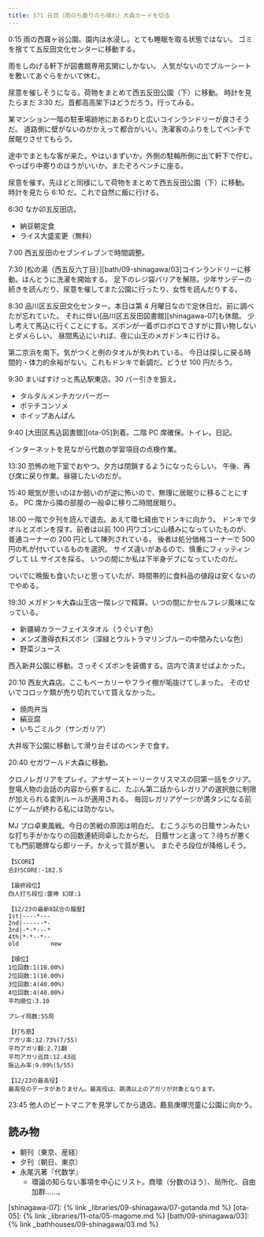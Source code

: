 ```yaml
---
title: 571 日目（雨のち曇りのち晴れ）大森カードを切る
---
```


0:15 雨の西霧ヶ谷公園。園内は水浸し。とても睡眠を取る状態ではない。
ゴミを捨てて五反田文化センターに移動する。

雨をしのげる軒下が図書館専用玄関にしかない。
人気がないのでブルーシートを敷いてあぐらをかいて休む。

尿意を催しそうになる。荷物をまとめて西五反田公園（下）に移動。
時計を見たらまだ 3:30 だ。首都高高架下はどうだろう。行ってみる。

某マンション一階の駐車場跡地にあるわりと広いコインランドリーが良さそうだ。
道路側に壁がないのがかえって都合がいい。洗濯客のふりをしてベンチで居眠りさせてもらう。

途中でまともな客が来た。やはいまずいか。外側の駐輪所側に出て軒下で佇む。
やっぱり中寄りのほうがいいか。またぞろベンチに座る。

尿意を催す。先ほどと同様にして荷物をまとめて西五反田公園（下）に移動。
時計を見たら 6:10 だ。これで自然に飯に行ける。

6:30 なか卯五反田店。

* 納豆朝定食
* ライス大盛変更（無料）

7:00 西五反田のセブンイレブンで時間調整。

7:30 [松の湯（西五反六丁目）][bath/09-shinagawa/03]コインランドリーに移動。ほんとうに洗濯を開始する。
足下のレジ袋バリアを解除。少年サンデーの続きを読んだり、尿意を催してまた公園に行ったり、女性を読んだりする。

8:30 品川区五反田文化センター。本日は第 4 月曜日なので定休日だ。前に調べたが忘れていた。
それに伴い[品川区五反田図書館][shinagawa-07]も休館。
少し考えて馬込に行くことにする。ズボンが一着ボロボロでさすがに買い物しないとダメらしい。
昼間馬込にいれば、夜に山王のメガドンキに行ける。

第二京浜を南下。気がつくと例のタオルが失われている。
今日は探しに戻る時間的・体力的余裕がない。これもドンキで新調だ。どうせ 100 円だろう。

9:30 まいばすけっと馬込駅東店。30 パー引きを狙え。

* タルタルメンチカツバーガー
* ポテチコンソメ
* ホイップあんぱん

9:40 [大田区馬込図書館][ota-05]到着。二階 PC 席確保。トイレ。日記。

インターネットを見ながら代数の学習項目の点検作業。

13:30 恐怖の地下室でおやつ。夕方は閉鎖するようになったらしい。
午後、再び席に戻り作業。昼寝したいのだが。

15:40 眠気が思いのほか弱いのが逆に怖いので、無理に居眠りに移ることにする。
PC 席から隣の部屋の一般卓に移り二時間居眠り。

18:00 一階で夕刊を読んで退去。あえて環七経由でドンキに向かう。
ドンキでタオルとズボンを探す。前者は以前 100 円ワゴンに山積みになっていたものが、
普通コーナーの 200 円として陳列されている。
後者は処分価格コーナーで 500 円の札が付いているものを選択。
サイズ違いがあるので、慎重にフィッティングして LL サイズを採る。
いつの間にか私は下半身デブになっていたのだ。

ついでに晩飯も食いたいと思っていたが、時間帯的に食料品の値段は安くないのでやめる。

19:30 メガドンキ大森山王店一階レジで精算。いつの間にかセルフレジ風味になっている。

* 新疆綿カラーフェイスタオル（うぐいす色）
* メンズ激得衣料ズボン（深緑とウルトラマリンブルーの中間みたいな色）
* 野菜ジュース

西入新井公園に移動。さっそくズボンを装備する。店内で済ませばよかった。

20:10 西友大森店。ここもベーカリーやフライ棚が垢抜けてしまった。
そのせいでコロッケ類が売り切れていて買えなかった。

* 焼肉弁当
* 絹豆腐
* いちごミルク（サンガリア）

大井坂下公園に移動して滑り台そばのベンチで食す。

20:40 セガワールド大森に移動。

クロノレガリアをプレイ。アナザーストーリークリスマスの回第一話をクリア。
登場人物の会話の内容から察するに、たぶん第二話からレガリアの選択肢に制限が加えられる変則ルールが適用される。
毎回レガリアゲージが満タンになる前にゲームが終わる私には効かない。

MJ プロ卓東風戦。今日の苦戦の原因は明白だ。
むこうぶちの日蔭サンみたいな打ち手がかなりの回数連続同卓したからだ。
日蔭サンと違って？待ちが悪くても門前聴牌なら即リーチ。かえって質が悪い。
またぞろ段位が降格しそう。

```text
【SCORE】
合計SCORE:-182.5

【最終段位】
四人打ち段位:雷神 幻球:1

【12/23の最新8試合の履歴】
1st|----*---
2nd|------*-
3rd|-*-*---*
4th|*-*--*--
old         new

【順位】
1位回数:1(10.00%)
2位回数:1(10.00%)
3位回数:4(40.00%)
4位回数:4(40.00%)
平均順位:3.10

プレイ局数:55局

【打ち筋】
アガリ率:12.73%(7/55)
平均アガリ翻:2.71翻
平均アガリ巡目:12.43巡
振込み率:9.09%(5/55)

【12/23の最高役】
最高役のデータがありません。最高役は、跳満以上のアガリが対象となります。
```

23:45 他人のビートマニアを見学してから退店。鹿島庚塚児童に公園に向かう。

## 読み物

* 朝刊（東京、産経）
* 夕刊（朝日、東京）
* 永尾汎著『代数学』
  * 環論の知らない事項を中心にリスト。商環（分数のほう）、局所化、自由加群……。

[shinagawa-07]: {% link _libraries/09-shinagawa/07-gotanda.md %}
[ota-05]: {% link _libraries/11-ota/05-magome.md %}
[bath/09-shinagawa/03]: {% link _bathhouses/09-shinagawa/03.md %}
